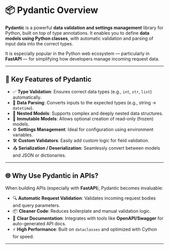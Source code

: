 # 📦 Pydantic Overview

**Pydantic** is a powerful **data validation and settings management** library for Python, built on top of type annotations. It enables you to define **data models using Python classes**, with automatic validation and parsing of input data into the correct types.

It is especially popular in the Python web ecosystem — particularly in **FastAPI** — for simplifying how developers manage incoming request data.

---

## 🚀 Key Features of Pydantic

- ✅ **Type Validation**: Ensures correct data types (e.g., `int`, `str`, `list`) automatically.
- 🧠 **Data Parsing**: Converts inputs to the expected types (e.g., string → `datetime`).
- 🔁 **Nested Models**: Supports complex and deeply nested data structures.
- 🔐 **Immutable Models**: Allows optional creation of read-only (frozen) models.
- ⚙️ **Settings Management**: Ideal for configuration using environment variables.
- 🛠️ **Custom Validators**: Easily add custom logic for field validation.
- 📤 **Serialization / Deserialization**: Seamlessly convert between models and JSON or dictionaries.

---

## 🌐 Why Use Pydantic in APIs?

When building APIs (especially with **FastAPI**), Pydantic becomes invaluable:

- 🔍 **Automatic Request Validation**: Validates incoming request bodies and query parameters.
- 📦 **Cleaner Code**: Reduces boilerplate and manual validation logic.
- 📃 **Clear Documentation**: Integrates with tools like **OpenAPI/Swagger** for auto-generated API docs.
- ⚡ **High Performance**: Built on `dataclasses` and optimized with Cython for speed.

---
